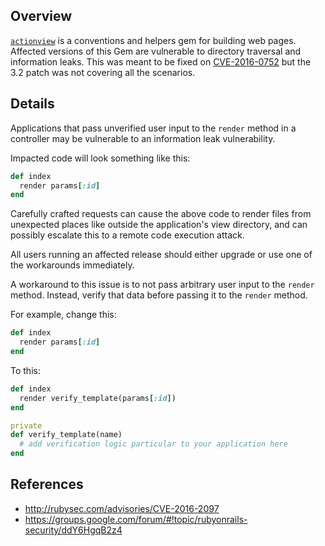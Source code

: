## Overview
[`actionview`](https://rubygems.org/gems/actionview) is a conventions and helpers gem for building web pages.
Affected versions of this Gem are vulnerable to directory traversal and information leaks. This was meant to be fixed on [CVE-2016-0752](https://snyk.io/vuln/SNYK-RUBY-ACTIONVIEW-20262) but the 3.2 patch was not covering all the scenarios.

## Details
Applications that pass unverified user input to the `render` method in a controller may be vulnerable to an information leak vulnerability.

Impacted code will look something like this:

```ruby
def index
  render params[:id]
end
```

Carefully crafted requests can cause the above code to render files from unexpected places like outside the application's view directory, and can possibly escalate this to a remote code execution attack.

All users running an affected release should either upgrade or use one of the workarounds immediately.

A workaround to this issue is to not pass arbitrary user input to the `render` method. Instead, verify that data before passing it to the `render` method.

For example, change this:

```ruby
def index
  render params[:id]
end
```

To this:

```ruby
def index
  render verify_template(params[:id])
end

private
def verify_template(name)
  # add verification logic particular to your application here
end
```

## References
- http://rubysec.com/advisories/CVE-2016-2097
- https://groups.google.com/forum/#!topic/rubyonrails-security/ddY6HgqB2z4
